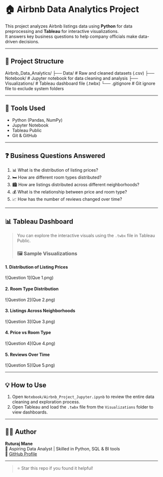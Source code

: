 # 🏠 Airbnb Data Analytics Project

This project analyzes Airbnb listings data using **Python** for data preprocessing and **Tableau** for interactive visualizations.  
It answers key business questions to help company officials make data-driven decisions.

---

## 📁 Project Structure

Airbnb_Data_Analytics/
├── Data/               # Raw and cleaned datasets (.csv)
├── Notebook/           # Jupyter notebook for data cleaning and analysis
├── Visualizations/     # Tableau dashboard file (.twbx)
└── .gitignore          # Git ignore file to exclude system folders


---

## 🔧 Tools Used

- Python (Pandas, NumPy)
- Jupyter Notebook
- Tableau Public
- Git & GitHub

---

## ❓ Business Questions Answered

1. 📊 What is the distribution of listing prices?  
2. 🛏️ How are different room types distributed?  
3. 🏙️ How are listings distributed across different neighborhoods?  
4. 💰 What is the relationship between price and room type?  
5. 📈 How has the number of reviews changed over time?

---

## 📊 Tableau Dashboard

> You can explore the interactive visuals using the `.twbx` file in Tableau Public.
>
> ### 🖼️ Sample Visualizations

#### 1. Distribution of Listing Prices
![Question 1](Que 1.png)

#### 2. Room Type Distribution
![Question 2](Que 2.png)

#### 3. Listings Across Neighborhoods
![Question 3](Que 3.png)

#### 4. Price vs Room Type
![Question 4](Que 4.png)

#### 5. Reviews Over Time
![Question 5](Que 5.png)


---

## 💡 How to Use

1. Open `Notebook/Airbnb_Project_Jupyter.ipynb` to review the entire data cleaning and exploration process.
2. Open Tableau and load the `.twbx` file from the `Visualizations` folder to view dashboards.

---

## 🙋‍♂️ Author

**Ruturaj Mane**  
📍 Aspiring Data Analyst | Skilled in Python, SQL & BI tools  
🔗 [GitHub Profile](https://github.com/Ruturajmane1003)

---

> ⭐ Star this repo if you found it helpful!
